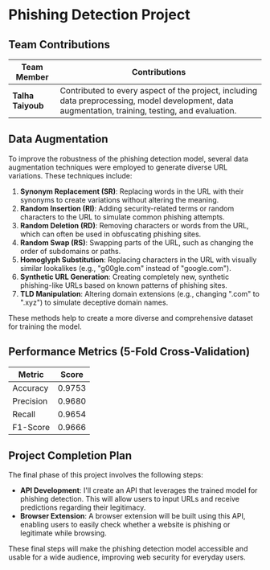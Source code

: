 # Phishing Detection Project

## Team Contributions

| Team Member   | Contributions                                                                                                                                 |
|---------------|-----------------------------------------------------------------------------------------------------------------------------------------------|
| **Talha Taiyoub** | Contributed to every aspect of the project, including data preprocessing, model development, data augmentation, training, testing, and evaluation. |

## Data Augmentation

To improve the robustness of the phishing detection model, several data augmentation techniques were employed to generate diverse URL variations. These techniques include:

1. **Synonym Replacement (SR)**: Replacing words in the URL with their synonyms to create variations without altering the meaning.
2. **Random Insertion (RI)**: Adding security-related terms or random characters to the URL to simulate common phishing attempts.
3. **Random Deletion (RD)**: Removing characters or words from the URL, which can often be used in obfuscating phishing sites.
4. **Random Swap (RS)**: Swapping parts of the URL, such as changing the order of subdomains or paths.
5. **Homoglyph Substitution**: Replacing characters in the URL with visually similar lookalikes (e.g., "g00gle.com" instead of "google.com").
6. **Synthetic URL Generation**: Creating completely new, synthetic phishing-like URLs based on known patterns of phishing sites.
7. **TLD Manipulation**: Altering domain extensions (e.g., changing ".com" to ".xyz") to simulate deceptive domain names.

These methods help to create a more diverse and comprehensive dataset for training the model.

## Performance Metrics (5-Fold Cross-Validation)

| Metric    | Score  |
|-----------|--------|
| Accuracy  | 0.9753 |
| Precision | 0.9680 |
| Recall    | 0.9654 |
| F1-Score  | 0.9666 |


## Project Completion Plan

The final phase of this project involves the following steps:

- **API Development**: I'll create an API that leverages the trained model for phishing detection. This will allow users to input URLs and receive predictions regarding their legitimacy.
- **Browser Extension**: A browser extension will be built using this API, enabling users to easily check whether a website is phishing or legitimate while browsing.

These final steps will make the phishing detection model accessible and usable for a wide audience, improving web security for everyday users.
